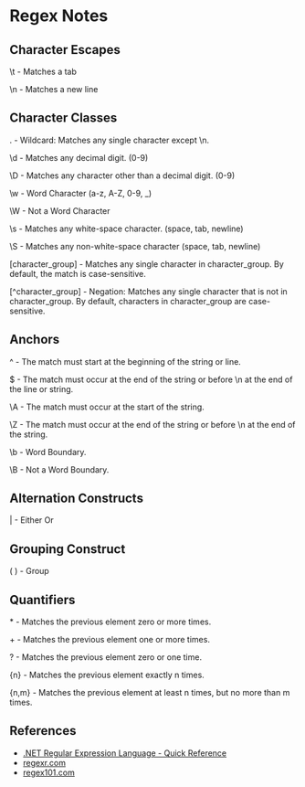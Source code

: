 # Regex Notes

## Character Escapes

\t - Matches a tab

\n - Matches a new line

## Character Classes

.  - Wildcard: Matches any single character except \n.

\d - Matches any decimal digit. (0-9)

\D - Matches any character other than a decimal digit. (0-9)

\w - Word Character (a-z, A-Z, 0-9, _)

\W - Not a Word Character

\s - Matches any white-space character. (space, tab, newline)

\S - Matches any non-white-space character (space, tab, newline)

[character_group] - Matches any single character in character_group. By default, the match is case-sensitive.

[^character_group] - Negation: Matches any single character that is not in character_group. By default, characters in character_group are case-sensitive.

## Anchors
^  - The match must start at the beginning of the string or line.

$  - The match must occur at the end of the string or before \n at the end of the line or string.

\A - The match must occur at the start of the string.

\Z - The match must occur at the end of the string or before \n at the end of the string.

\b - Word Boundary.

\B - Not a Word Boundary.

## Alternation Constructs

| - Either Or

## Grouping Construct

( ) - Group

## Quantifiers

\* - Matches the previous element zero or more times.

\+ - Matches the previous element one or more times.

? - Matches the previous element zero or one time.

{n} - Matches the previous element exactly n times.

{n,m} - Matches the previous element at least n times, but no more than m times.

## References

- [.NET Regular Expression Language - Quick Reference](https://learn.microsoft.com/en-us/dotnet/standard/base-types/regular-expression-language-quick-reference)
- [regexr.com](https://regexr.com/)
- [regex101.com](https://regex101.com/)

